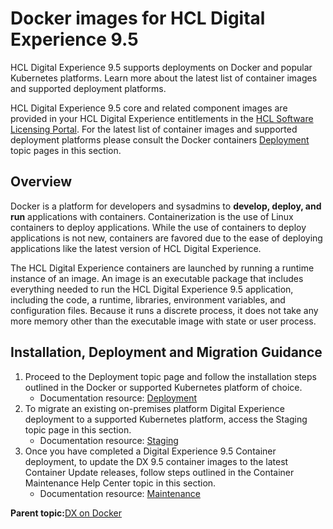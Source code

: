 # Docker images for HCL Digital Experience 9.5

HCL Digital Experience 9.5 supports deployments on Docker and popular Kubernetes platforms. Learn more about the latest list of container images and supported deployment platforms.

HCL Digital Experience 9.5 core and related component images are provided in your HCL Digital Experience entitlements in the [HCL Software Licensing Portal](https://www.hcltech.com/software/support/release). For the latest list of container images and supported deployment platforms please consult the Docker containers [Deployment](../containerization/deployment.md) topic pages in this section.

## Overview

Docker is a platform for developers and sysadmins to **develop, deploy, and run** applications with containers. Containerization is the use of Linux containers to deploy applications. While the use of containers to deploy applications is not new, containers are favored due to the ease of deploying applications like the latest version of HCL Digital Experience.

The HCL Digital Experience containers are launched by running a runtime instance of an image. An image is an executable package that includes everything needed to run the HCL Digital Experience 9.5 application, including the code, a runtime, libraries, environment variables, and configuration files. Because it runs a discrete process, it does not take any more memory other than the executable image with state or user process.

## Installation, Deployment and Migration Guidance

1.  Proceed to the Deployment topic page and follow the installation steps outlined in the Docker or supported Kubernetes platform of choice.
    -   Documentation resource: [Deployment](../containerization/docker_image_deployment.md)
2.  To migrate an existing on-premises platform Digital Experience deployment to a supported Kubernetes platform, access the Staging topic page in this section.
    -   Documentation resource: [Staging](../containerization/container_staging.md)
3.  Once you have completed a Digital Experience 9.5 Container deployment, to update the DX 9.5 container images to the latest Container Update releases, follow steps outlined in the Container Maintenance Help Center topic in this section.
    -   Documentation resource: [Maintenance](../containerization/maintenance.md)

**Parent topic:**[DX on Docker](../docker/dxondocker.md)

